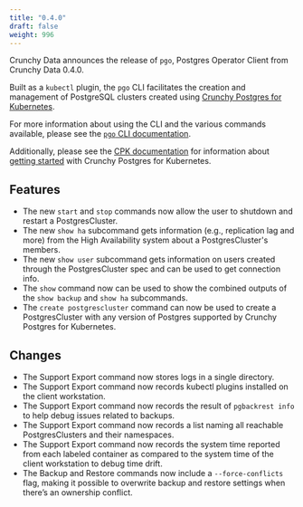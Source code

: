 ```yaml
---
title: "0.4.0"
draft: false
weight: 996
---
```


[Crunchy Postgres for Kubernetes]: https://www.crunchydata.com/products/crunchy-postgresql-for-kubernetes
[`pgo` CLI documentation]: https://access.crunchydata.com/documentation/postgres-operator-client/latest

Crunchy Data announces the release of `pgo`, Postgres Operator Client from Crunchy Data 0.4.0.

Built as a `kubectl` plugin, the `pgo` CLI facilitates the creation and management of PostgreSQL clusters created using [Crunchy Postgres for Kubernetes][].

For more information about using the CLI and the various commands available, please see the [`pgo` CLI documentation][].

Additionally, please see the [CPK documentation](https://access.crunchydata.com/documentation/postgres-operator/latest) for information about [getting started](https://access.crunchydata.com/documentation/postgres-operator/latest/quickstart/) with Crunchy Postgres for Kubernetes.

## Features
- The new `start` and `stop` commands now allow the user to shutdown and restart a PostgresCluster.
- The new `show ha` subcommand gets information (e.g., replication lag and more) from the High Availability system about a PostgresCluster's members.
- The new `show user` subcommand gets information on users created through the PostgresCluster spec and can be used to get connection info.
- The `show` command now can be used to show the combined outputs of the `show backup` and `show ha` subcommands.
- The `create postgrescluster` command can now be used to create a PostgresCluster with any version of Postgres supported by Crunchy Postgres for Kubernetes.

## Changes

- The Support Export command now stores logs in a single directory.
- The Support Export command now records kubectl plugins installed on the client workstation.
- The Support Export command now records the result of `pgbackrest info` to help debug issues related to backups.
- The Support Export command now records a list naming all reachable PostgresClusters and their namespaces.
- The Support Export command now records the system time reported from each labeled container as compared to the system time of the client workstation to debug time drift.
- The Backup and Restore commands now include a `--force-conflicts` flag, making it possible to overwrite backup and restore settings when there’s an ownership conflict.
